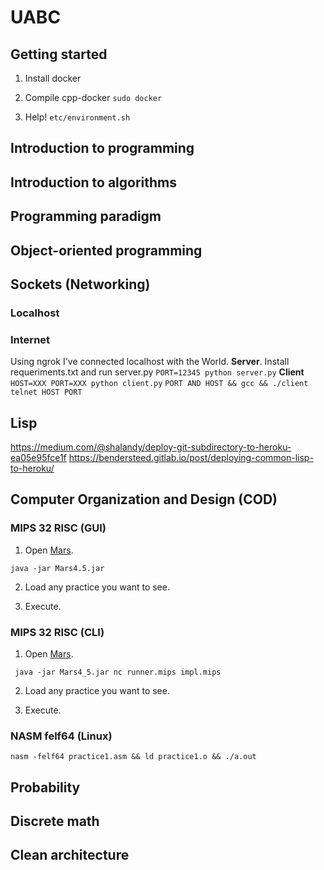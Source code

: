 # UABC

## Getting started
1. Install docker
2. Compile cpp-docker
``
    sudo docker 
``

3. Help!
``
etc/environment.sh
``

## Introduction to programming

## Introduction to algorithms

## Programming paradigm

## Object-oriented programming

## Sockets (Networking)
### Localhost

### Internet
Using ngrok I've connected localhost with the World.
**Server**. Install requeriments.txt and run server.py
``PORT=12345 python server.py``
**Client**
``HOST=XXX PORT=XXX python client.py``
``PORT AND HOST && gcc && ./client``
``telnet HOST PORT``

## Lisp
https://medium.com/@shalandy/deploy-git-subdirectory-to-heroku-ea05e95fce1f
https://bendersteed.gitlab.io/post/deploying-common-lisp-to-heroku/

## Computer Organization and Design (COD)
### MIPS 32 RISC (GUI)
1. Open [Mars](http://courses.missouristate.edu/kenvollmar/mars/index.htm).

`` java -jar Mars4.5.jar ``

2. Load any practice you want to see.

3. Execute.

### MIPS 32 RISC (CLI)
1. Open [Mars](http://courses.missouristate.edu/kenvollmar/mars/index.htm).

`` java -jar Mars4_5.jar nc runner.mips impl.mips``

2. Load any practice you want to see.

3. Execute.

### NASM felf64 (Linux)
``
   nasm -felf64 practice1.asm && ld practice1.o && ./a.out
``


## Probability

## Discrete math

## Clean architecture

[Mars]: http://courses.missouristate.edu/kenvollmar/mars/index.htm
